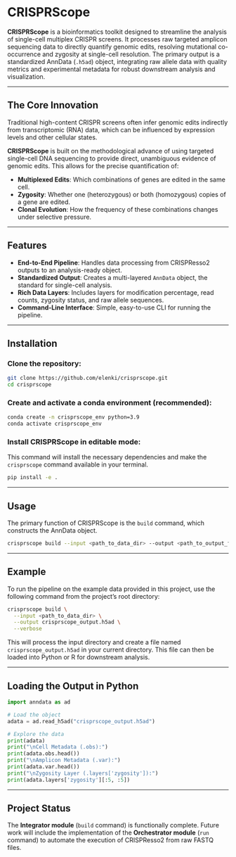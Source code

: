 # CRISPRScope

**CRISPRScope** is a bioinformatics toolkit designed to streamline the analysis of single-cell multiplex CRISPR screens. It processes raw targeted amplicon sequencing data to directly quantify genomic edits, resolving mutational co-occurrence and zygosity at single-cell resolution. The primary output is a standardized AnnData (`.h5ad`) object, integrating raw allele data with quality metrics and experimental metadata for robust downstream analysis and visualization.

---

## The Core Innovation

Traditional high-content CRISPR screens often infer genomic edits indirectly from transcriptomic (RNA) data, which can be influenced by expression levels and other cellular states.

**CRISPRScope** is built on the methodological advance of using targeted single-cell DNA sequencing to provide direct, unambiguous evidence of genomic edits. This allows for the precise quantification of:

- **Multiplexed Edits**: Which combinations of genes are edited in the same cell.
- **Zygosity**: Whether one (heterozygous) or both (homozygous) copies of a gene are edited.
- **Clonal Evolution**: How the frequency of these combinations changes under selective pressure.

---

## Features

- **End-to-End Pipeline**: Handles data processing from CRISPResso2 outputs to an analysis-ready object.  
- **Standardized Output**: Creates a multi-layered `AnnData` object, the standard for single-cell analysis.  
- **Rich Data Layers**: Includes layers for modification percentage, read counts, zygosity status, and raw allele sequences.  
- **Command-Line Interface**: Simple, easy-to-use CLI for running the pipeline.

---

## Installation

### Clone the repository:

```bash
git clone https://github.com/elenki/crisprscope.git
cd crisprscope
````

### Create and activate a conda environment (recommended):

```bash
conda create -n crisprscope_env python=3.9
conda activate crisprscope_env
```

### Install CRISPRScope in editable mode:

This command will install the necessary dependencies and make the `crisprscope` command available in your terminal.

```bash
pip install -e .
```

---

## Usage

The primary function of CRISPRScope is the `build` command, which constructs the AnnData object.

```bash
crisprscope build --input <path_to_data_dir> --output <path_to_output_file.h5ad>
```

---

## Example

To run the pipeline on the example data provided in this project, use the following command from the project’s root directory:

```bash
crisprscope build \
  --input <path_to_data_dir> \
  --output crisprscope_output.h5ad \
  --verbose
```

This will process the input directory and create a file named `crisprscope_output.h5ad` in your current directory. This file can then be loaded into Python or R for downstream analysis.

---

## Loading the Output in Python

```python
import anndata as ad

# Load the object
adata = ad.read_h5ad("crisprscope_output.h5ad")

# Explore the data
print(adata)
print("\nCell Metadata (.obs):")
print(adata.obs.head())
print("\nAmplicon Metadata (.var):")
print(adata.var.head())
print("\nZygosity Layer (.layers['zygosity']):")
print(adata.layers['zygosity'][:5, :5])
```

---

## Project Status

The **Integrator module** (`build` command) is functionally complete.
Future work will include the implementation of the **Orchestrator module** (`run` command) to automate the execution of CRISPResso2 from raw FASTQ files.